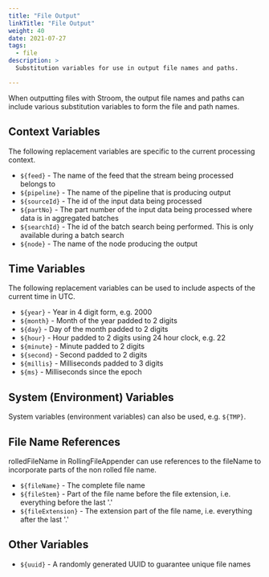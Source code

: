 ```yaml
---
title: "File Output"
linkTitle: "File Output"
weight: 40
date: 2021-07-27
tags: 
  - file
description: >
  Substitution variables for use in output file names and paths.

---
```

When outputting files with Stroom, the output file names and paths can include various substitution variables to form the file and path names.

## Context Variables
The following replacement variables are specific to the current processing context.

* `${feed}` - The name of the feed that the stream being processed belongs to
* `${pipeline}` - The name of the pipeline that is producing output
* `${sourceId}` - The id of the input data being processed
* `${partNo}` - The part number of the input data being processed where data is in aggregated batches
* `${searchId}` - The id of the batch search being performed. This is only available during a batch search
* `${node}` - The name of the node producing the output

## Time Variables
The following replacement variables can be used to include aspects of the current time in UTC.

* `${year}` - Year in 4 digit form, e.g. 2000
* `${month}` - Month of the year padded to 2 digits
* `${day}` - Day of the month padded to 2 digits
* `${hour}` - Hour padded to 2 digits using 24 hour clock, e.g. 22
* `${minute}` - Minute padded to 2 digits
* `${second}` - Second padded to 2 digits
* `${millis}` - Milliseconds padded to 3 digits
* `${ms}` - Milliseconds since the epoch

## System (Environment) Variables
System variables (environment variables) can also be used, e.g. `${TMP}`.

## File Name References
rolledFileName in RollingFileAppender can use references to the fileName to incorporate parts of the non rolled file name.

* `${fileName}` - The complete file name
* `${fileStem}` - Part of the file name before the file extension, i.e. everything before the last '.'
* `${fileExtension}` - The extension part of the file name, i.e. everything after the last '.'

## Other Variables

* `${uuid}` - A randomly generated UUID to guarantee unique file names

